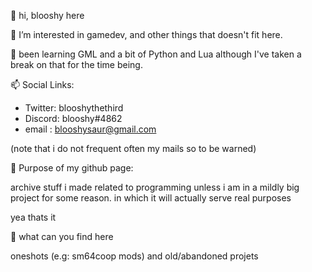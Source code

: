  👋 hi, blooshy here


 👀 I’m interested in gamedev, and other
things that doesn't fit here.


 🌱 been learning GML and a bit of Python
and Lua although I've taken a break on
that for the time being.


 📫 Social Links:
- Twitter: blooshythethird
- Discord: blooshy#4862
- email  : blooshysaur@gmail.com

(note that i do not frequent often my mails
so to be warned)

 🔴 Purpose of my github page:

archive stuff i made related to programming
unless i am in a mildly big project for
some reason. in which it will actually
serve real purposes

yea thats it 

 🔵 what can you find here

oneshots (e.g: sm64coop mods)
and old/abandoned projets

<!---
Blooshysaur/Blooshysaur is a ✨ special ✨ repository because its `README.md` (this file) appears on your GitHub profile.
You can click the Preview link to take a look at your changes.
--->
